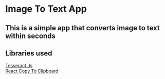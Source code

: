 # Image To Text App

## This is a simple app that converts image to text within seconds

## Libraries used

<div>
<a href="https://github.com/naptha/tesseract.js">Tesseract Js</a>
</div>
<div>
<a href="https://github.com/nkbt/react-copy-to-clipboard">React Copy To Clipboard</a>
</div>
